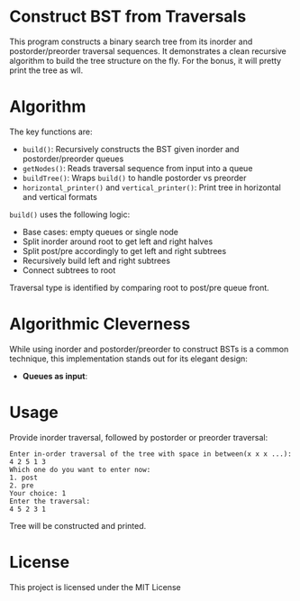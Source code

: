 # Construct BST from Traversals
This program constructs a binary search tree from its inorder and postorder/preorder traversal sequences. It demonstrates a clean recursive algorithm to build the tree structure on the fly. For the bonus, it will pretty print the tree as wll.

# Algorithm
The key functions are:
- ```build()```: Recursively constructs the BST given inorder and postorder/preorder queues
- ```getNodes()```: Reads traversal sequence from input into a queue
- ```buildTree()```: Wraps ```build()``` to handle postorder vs preorder
- ```horizontal_printer()``` and ```vertical_printer()```: Print tree in horizontal and vertical formats

```build()``` uses the following logic:
- Base cases: empty queues or single node
- Split inorder around root to get left and right halves
- Split post/pre accordingly to get left and right subtrees
- Recursively build left and right subtrees
- Connect subtrees to root

Traversal type is identified by comparing root to post/pre queue front.

# Algorithmic Cleverness
While using inorder and postorder/preorder to construct BSTs is a common technique, this implementation stands out for its elegant design:
- **Queues as input**:

# Usage
Provide inorder traversal, followed by postorder or preorder traversal:
```
Enter in-order traversal of the tree with space in between(x x x ...):
4 2 5 1 3 
Which one do you want to enter now:
1. post
2. pre
Your choice: 1
Enter the traversal:
4 5 2 3 1
```
Tree will be constructed and printed.
# License
This project is licensed under the MIT License
